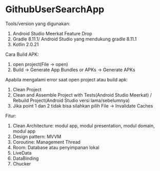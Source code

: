 # GithubUserSearchApp

Tools/version yang digunakan:
1. Android Studio Meerkat Feature Drop
2. Gradle 8.11.1/ Android Studio yang mendukung gradle 8.11.1
3. Kotlin 2.0.21

Cara Build APK:
1. open project(File -> open)
2. Build -> Generate App Bundles or APKs -> Generate APKs

Apabila mengalami error saat open project atau build apk:
1. Clean Project
2. Clean and Assemble Project with Tests(Android Studio Meerkat) / Rebuild Project(Android Studio versi lama/sebelumnya)
3. Jika point 1 dan 2 tidak bisa silahkan pilih File -> Invalidate Caches


Fitur:
1. Clean Architecture: modul app, modul presentation, modul domain, modul app
2. Design pattern: MVVM
3. Coroutine: Management Thread
4. Room: Database atau penyimpanan lokal
5. LiveData
6. DataBinding
7. Chucker

